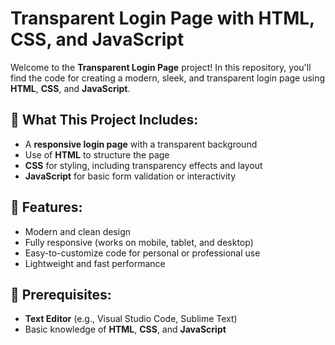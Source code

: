 # Transparent Login Page with HTML, CSS, and JavaScript

Welcome to the **Transparent Login Page** project! In this repository, you'll find the code for creating a modern, sleek, and transparent login page using **HTML**, **CSS**, and **JavaScript**.

## 🚀 What This Project Includes:
- A **responsive login page** with a transparent background
- Use of **HTML** to structure the page
- **CSS** for styling, including transparency effects and layout
- **JavaScript** for basic form validation or interactivity

## 🌟 Features:
- Modern and clean design
- Fully responsive (works on mobile, tablet, and desktop)
- Easy-to-customize code for personal or professional use
- Lightweight and fast performance

## 🔧 Prerequisites:
- **Text Editor** (e.g., Visual Studio Code, Sublime Text)
- Basic knowledge of **HTML**, **CSS**, and **JavaScript**
